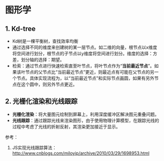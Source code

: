 # 图形学

## 1. Kd-tree
* Kd树是一棵平衡树，查找效率均衡
* 通过选择不同的维度来创建树的某一层节点。如二维的向量，根节点以x维度将空间进行划分，根节点的子节点以y维度将空间进行划分。维度的选择：方差，划分轴的选择：期望。
* 检索：通过节点进行快速检索直至叶节点，将叶节点作为“**当前最近节点**”。如果该叶节点的父节点比“当前最近节点”更近，则最近点有可能在父节点的另一个节点。具体实现流程为，以“当前最近节点”和实际节点画圆，如果有另外节点在这个圆中，则另外节点更近。

## 2. 光栅化渲染和光线跟踪
* **光栅化渲染**：将大量图元绘制到屏幕上，利用深度缓冲区解决图元重叠问题。
* **光线跟踪**：通过跟踪光线来渲染图形，由于使用物理计算模型，在跟踪光线的过程中考虑了光线的折射反射，其渲染更加接近于显示。


参考：
1. JS实现光线跟踪算法：http://www.cnblogs.com/miloyip/archive/2010/03/29/1698953.html
